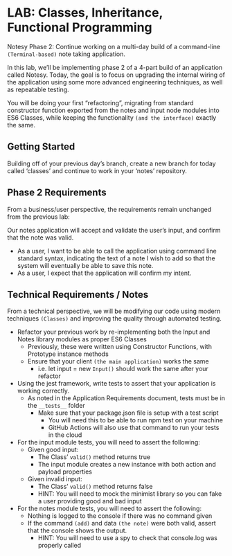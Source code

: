 # LAB: Classes, Inheritance, Functional Programming

Notesy Phase 2: Continue working on a multi-day build of a command-line `(Terminal-based)` note taking application.

In this lab, we’ll be implementing phase 2 of a 4-part build of an application called Notesy. Today, the goal is to focus on upgrading the internal wiring of the application using some more advanced engineering techniques, as well as repeatable testing.

You will be doing your first “refactoring”, migrating from standard constructor function exported from the notes and input node modules into ES6 Classes, while keeping the functionality `(and the interface)` exactly the same.

## Getting Started

Building off of your previous day’s branch, create a new branch for today called ‘classes’ and continue to work in your ‘notes’ repository.

## Phase 2 Requirements

From a business/user perspective, the requirements remain unchanged from the previous lab:

Our notes application will accept and validate the user’s input, and confirm that the note was valid.

- As a user, I want to be able to call the application using command line standard syntax, indicating the text of a note I wish to add so that the system will eventually be able to save this note.
- As a user, I expect that the application will confirm my intent.

## Technical Requirements / Notes

From a technical perspective, we will be modifying our code using modern techniques `(Classes)` and improving the quality through automated testing.

- Refactor your previous work by re-implementing both the Input and Notes library modules as proper ES6 Classes
  - Previously, these were written using Constructor Functions, with Prototype instance methods
  - Ensure that your client `(the main application)` works the same
    - i.e. let input = new `Input()` should work the same after your refactor
- Using the jest framework, write tests to assert that your application is working correctly.
  - As noted in the Application Requirements document, tests must be in the `__tests__` folder
    - Make sure that your package.json file is setup with a test script
      - You will need this to be able to run npm test on your machine
      - GitHub Actions will also use that command to run your tests in the cloud
- For the input module tests, you will need to assert the following:
  - Given good input:
    - The Class’ `valid()` method returns true
    - The input module creates a new instance with both action and payload properties
  - Given invalid input:
    - The Class’ `valid()` method returns false
    - HINT: You will need to mock the minimist library so you can fake a user providing good and bad input
- For the notes module tests, you will need to assert the following:
  - Nothing is logged to the console if there was no command given
  - If the command `(add)` and data `(the note)` were both valid, assert that the console shows the output.
    - HINT: You will need to use a spy to check that console.log was properly called
